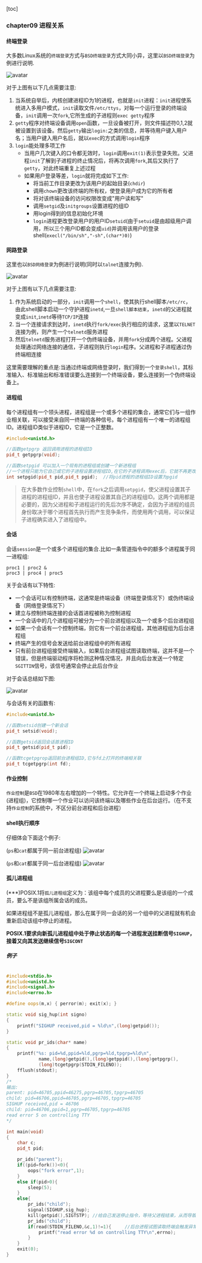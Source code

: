 [toc]

### chapter09 进程关系

#### 终端登录

大多数Linux系统的`终端登录`方式与`BSD终端登录`方式大同小异，这里以`BSD终端登录`为例进行说明.

![avatar](../images/../../image/unix_BSD终端登录流程.jpg)

对于上图有以下几点需要注意:

1. 当系统自举后，内核创建进程ID为1的进程，也就是`init`进程：`init`进程使系统进入多用户模式，`init`读取文件`/etc/ttys`，对每一个运行登录的终端设备，`init`调用一次`fork`,它所生成的子进程则`exec getty`程序
2. `getty`程序对终端设备调用`open`函数，一旦设备被打开，则文件描述符0,1,2就被设置到该设备。然后`getty`输出`login:`之类的信息，并等待用户键入用户名；当用户键入用户名后，就以`exec`的方式调用`login`程序
3. `login`能处理多项工作
    * 当用户几次键入的口令都无效时，`login`调用`exit(1)`表示登录失败。父进程`init`了解到子进程的终止情况后，将再次调用`fork`,其后又执行了`getty`，对此终端重复上述过程
    * 如果用户登录等差，`login`就将完成如下工作:
        * 将当前工作目录更改为该用户的起始目录(`chdir`)
        * 调用`chown`更改该终端的所有权，使登录用户成为它的所有者
        * 将对该终端设备的访问权限改变成"用户读和写"
        * 调用`setgid`及`initgroups`设置进程的组ID
        * 用login得到的信息初始化环境
        * `login`进程更改登录用户的用户ID`setuid`(由于`setuid`是由超级用户调用，所以三个用户ID都会变成`uid`)并调用该用户的登录shell(`execl("/bin/sh","-sh",(char*)0)`)

#### 网路登录

这里也以`BSD网络登录`为例进行说明(同时以`talnet`连接为例).

![avatar](../images/../../image/unix_BSD网络登录.jpg)

对于上图有以下几点需要注意:

1. 作为系统启动的一部分，`init`调用一个`shell`，使其执行shell脚本`/etc/rc`，由此shell脚本启动一个守护进程`inetd`,一旦`shell脚本结束`，`inetd`的父进程就变成`init`,`inetd`等待`TCP/IP`连接
2. 当一个连接请求到达时，`inetd`执行`fork/exec`执行相应的请求，这里以`TELNET`连接为例，则产生一个`telnetd`服务进程
3. 然后`telnetd`服务进程打开一个伪终端设备，并用`fork`分成两个进程。父进程处理通过网络连接的通信，子进程则执行`login`程序。父进程和子进程通过伪终端相连接


这里需要理解的重点是:当通过终端或网络登录时，我们得到一个`登录shell`，其标准输入、标准输出和标准错误要么连接到一个终端设备，要么连接到一个伪终端设备上。

#### 进程组

每个进程组有一个领头进程，进程组是一个或多个进程的集合，通常它们与一组作业相关联，可以接受来自同一终端的各种信号。每个进程组有一个唯一的进程组ID。进程组ID类似于进程ID，它是一个正整数。

```cpp
#include<unistd.h>

//函数getpgrp 返回调用进程的进程组ID
pid_t getpgrp(void);

//函数setpgid 可以加入一个现有的进程组或创建一个新进程组
//一个进程只能为它自己或它的子进程设置进程组ID,在它的子进程调用exec后，它就不再更改该子进程的进程组ID
int setpgid(pid_t pid,pid_t pgid);  //将pid进程的进程组ID设置为pgid
```

> 在大多数作业控制`shell`中，在`fork`之后调用`setpgid`，使父进程设置其子进程的进程组ID，并且也使子进程设置其自己的进程组ID。这两个调用都是必要的，因为父进程和子进程运行的先后次序不确定，会因为子进程的组员身份取决于哪个进程首先执行而产生竞争条件，而使用两个调用，可以保证子进程确实进入了进程组中。

#### 会话

会话`session`是一个或多个进程组的集合.比如一条管道指令中的额多个进程属于同一进程组:

```shell
proc1 | proc2 &
proc3 | proc4 | proc5
```

关于会话有以下特性:

* 一个会话可以有控制终端，这通常是终端设备（终端登录情况下）或伪终端设备（网络登录情况下）
* 建立与控制终端连接的会话首进程被称为控制进程
* 一个会话中的几个进程组可被分为一个前台进程组以及一个或多个后台进程组
* 如果一个会话有一个控制终端，则它有一个前台进程组，其他进程组为后台进程组
* 终端产生的信号会发送给前台进程组中的所有进程
* 只有前台进程组接受终端输入，如果后台进程组试图读取终端，这并不是一个错误，但是终端驱动程序将检测这种情况情况，并且向后台发送一个特定`SGITTIN`信号，该信号通常会停止此后台作业

对于会话总结如下图:

![avatar](../images/../../image/unix_会话总结.jpg)

与会话有关的函数有:

```cpp
#include<unistd.h>

//函数setsid创建一个新会话
pid_t setsid(void);

//函数getsid返回会话首进程ID
pid_t getsid(pid_t pid);

//函数tcgetpgrop返回前台进程组ID,它与fd上打开的终端相关联
pid_t tcgetpgrp(int fd);

```

#### 作业控制

`作业控制`是`BSD`在1980年左右增加的一个特性。它允许在一个终端上启动多个作业(进程组)，它控制哪一个作业可以访问该终端以及哪些作业在后台运行。（在不支持`作业控制`的系统中，不区分前台进程和后台进程）

#### shell执行顺序

仔细体会下面这个例子:

(`ps`和`cat`都属于同一前台进程组)
![avatar](../images/../../image/unix_ps111.jpg)


(`ps`和`cat`都属于同一后台进程组)
![avatar](../images/../../image/unix_ps22.jpg)


#### 孤儿进程组

(***)POSIX.1将`孤儿进程组`定义为：该组中每个成员的父进程要么是该组的一个成员，要么不是该组所属会话的成员。

如果进程组不是孤儿进程组，那么在属于同一会话的另一个组中的父进程就有机会重新启动该组中停止的进程。

**POSIX.1要求向新孤儿进程组中处于停止状态的每一个进程发送挂断信号`SIGHUP`，接着又向其发送继续信号`SIGCONT`**

##### 例子

```cpp

#include<stdio.h>
#include<unistd.h>
#include<signal.h>
#include<errno.h>

#define oops(m,x) { perror(m); exit(x); }

static void sig_hup(int signo)
{
    printf("SIGHUP received,pid = %ld\n",(long)getpid());
}

static void pr_ids(char* name)
{
    printf("%s: pid=%d,ppid=%ld,pgrp=%ld,tpgrp=%ld\n",
            name,(long)getpid(),(long)getppid(),(long)getpgrp(),
            (long)tcgetpgrp(STDIN_FILENO));
    fflush(stdout);
}
/*
输出:
parent: pid=46705,ppid=46275,pgrp=46705,tpgrp=46705
child: pid=46706,ppid=46705,pgrp=46705,tpgrp=46705
SIGHUP received,pid = 46706
child: pid=46706,ppid=1,pgrp=46705,tpgrp=46705
read error 5 on controlling TTY
*/

int main(void)
{
    char c;
    pid_t pid;

    pr_ids("parent");
    if((pid=fork())<0){
        oops("fork error",1);
    }
    else if(pid>0){
        sleep(5);
    }
    else{
        pr_ids("child");
        signal(SIGHUP,sig_hup);
        kill(getpid(),SIGTSTP); //给自己发送停止指令，等待父进程结束，从而导致该进程进入init的孤儿进程组
        pr_ids("child");
        if(read(STDIN_FILENO,&c,1)!=1){     //后台进程试图读取终端会触发异常
            printf("read error %d on controlling TTY\n",errno);
        }
    }
    exit(0);
}
```